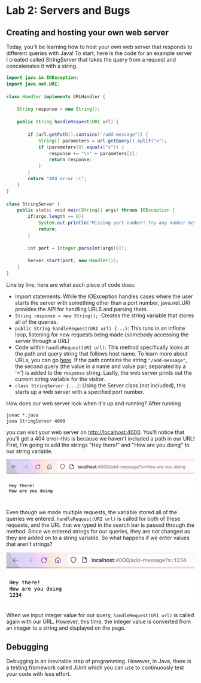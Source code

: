 # Lab 2: Servers and Bugs

## Creating and hosting your own web server 

Today, you'll be learning how to host your own web server that responds to different queries with Java! To start, here is the code for an example server I created called StringServer that takes the query from a request and concatenates it with a string. 

```java
import java.io.IOException;
import java.net.URI;

class Handler implements URLHandler {

    String response = new String();

    public String handleRequest(URI url) {

        if (url.getPath().contains("/add-message")) {
            String[] parameters = url.getQuery().split("=");
            if (parameters[0].equals("s")) {
                response += "\n" + parameters[1];
                return response;
            }
        } 
        return "404 error :(";
    }
}

class StringServer {
    public static void main(String[] args) throws IOException {
        if(args.length == 0){
            System.out.println("Missing port number! Try any number between 1024 to 49151");
            return;
        }

        int port = Integer.parseInt(args[0]);

        Server.start(port, new Handler());
    }
}
```

Line by line, here are what each piece of code does:
- Import statements: While the IOException handles cases where the user starts the server with something other than a port number, java.net.URI provides the API for handling URLS and parsing them.
- ```String response = new String();```: Creates the string variable that stores all of the queries.
- ```public String handleRequest(URI url) {...}```: This runs in an infinite loop, listening for new requests being made (somebody accessing the server through a URL)
- Code within ```handleRequest(URI url)```: This method specifically looks at the path and query string that follows host name. To learn more about URLs, you can go [here][2]. If the path contains the string ```"/add-message"```, the second query (the value in a name and value pair, separated by a '=') is added to the ```response``` string. Lastly, the web server prints out the current string variable for the visitor.
- ```class StringServer {...}```: Using the Server class (not included), this starts up a web server with a specified port number.

[2]: https://www.ibm.com/docs/en/cics-ts/5.1?topic=concepts-components-url

How does our web server look when it's up and running? After running
```
javac *.java
java StringServer 4000
```
you can visit your web server on [http://localhost:4000](http://localhost:4000). You'll notice that you'll get a 404 error–this is because we haven't included a path in our URL! First, I'm going to add the strings "Hey there!" and "How are you doing" to our string variable.

![String requests](images/lab2-1.png)

Even though we made multiple requests, the variable stored all of the queries we entered. ```handleRequest(URI url)``` is called for both of these requests, and the URL that we typed in the search bar is passed through the method. Since we entered strings for our queries, they are not changed as they are added on to a string variable. So what happens if we enter values that aren't strings?

![Number request](images/lab2-2.png)

When we input integer value for our query, ```handleRequest(URI url)``` is called again with our URL. However, this time, the integer value is converted from an integer to a string and displayed on the page.

## Debugging

Debugging is an inevitable step of programming. However, in Java, there is a testing framework called JUnit which you can use to continuously test your code with less effort. 
